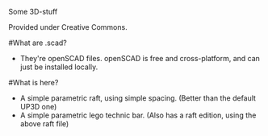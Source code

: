 Some 3D-stuff

Provided under Creative Commons.

#What are .scad?
 * They're openSCAD files. openSCAD is free and cross-platform, and can just be installed locally.

#What is here?
 * A simple parametric raft, using simple spacing. (Better than the default UP3D one)
 * A simple parametric lego technic bar. (Also has a raft edition, using the above raft file)

